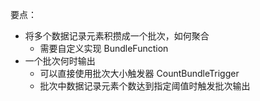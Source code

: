 要点：
- 将多个数据记录元素积攒成一个批次，如何聚合
  - 需要自定义实现 BundleFunction
- 一个批次何时输出
  - 可以直接使用批次大小触发器 CountBundleTrigger
  - 批次中数据记录元素个数达到指定阈值时触发批次输出
